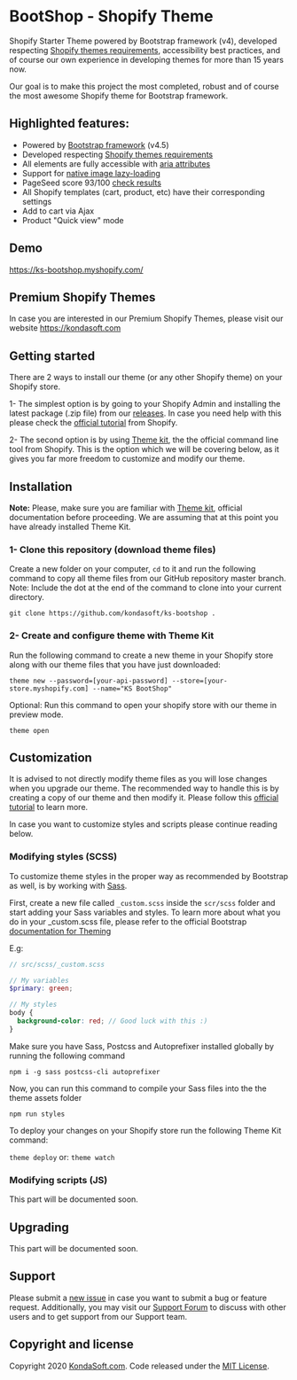 # BootShop - Shopify Theme
Shopify Starter Theme powered by Bootstrap framework (v4), developed respecting [Shopify themes requirements](https://shopify.dev/tutorials/review-theme-store-requirements), accessibility best practices, and of course our own experience in developing themes for more than 15 years now.

Our goal is to make this project the most completed, robust and of course the most awesome Shopify theme for Bootstrap framework.

## Highlighted features:
* Powered by [Bootstrap framework](https://getbootstrap.com/) (v4.5)
* Developed respecting [Shopify themes requirements](https://shopify.dev/tutorials/review-theme-store-requirements)
* All elements are fully accessible with [aria attributes](https://www.w3.org/WAI/standards-guidelines/aria/)
* Support for [native image lazy-loading](https://web.dev/native-lazy-loading/)
* PageSeed score 93/100 [check results](https://developers.google.com/speed/pagespeed/insights/?url=https%3A%2F%2Fks-bootshop.myshopify.com%2F) 
* All Shopify templates (cart, product, etc) have their corresponding settings
* Add to cart via Ajax
* Product "Quick view" mode

## Demo 
https://ks-bootshop.myshopify.com/

## Premium Shopify Themes 
In case you are interested in our Premium Shopify Themes, please visit our website
https://kondasoft.com

## Getting started
There are 2 ways to install our theme (or any other Shopify theme) on your Shopify store. 

1- The simplest option is by going to your Shopify Admin and installing the latest package (.zip file) from our [releases](https://github.com/kondasoft/ks-bootshop/releases/). In case you need help with this please check the [official tutorial](https://help.shopify.com/en/manual/online-store/legacy/using-themes/adding-themes#add-a-free-theme-from-the-admin) from Shopify. 

2- The second option is by using [Theme kit](https://shopify.github.io/themekit/), the the official command line tool from Shopify. This is the option which we will be covering below, as it gives you far more freedom to customize and modify our theme.

## Installation
**Note:** Please, make sure you are familiar with [Theme kit](https://shopify.github.io/themekit/), official documentation before proceeding. We are assuming that at this point you have already installed Theme Kit.

### 1- Clone this repository (download theme files)
Create a new folder on your computer, `cd` to it and run the following command to copy all theme files from our GitHub repository master branch. Note: Include the dot at the end of the command to clone into your current directory.

`git clone https://github.com/kondasoft/ks-bootshop .`

### 2- Create and configure theme with Theme Kit
Run the following command to create a new theme in your Shopify store along with our theme files that you have just downloaded:

`theme new --password=[your-api-password] --store=[your-store.myshopify.com] --name="KS BootShop"`

Optional: Run this command to open your shopify store with our theme in preview mode.

`theme open`

## Customization
It is advised to not directly modify theme files as you will lose changes when you upgrade our theme. The recommended way to handle this is by creating a copy of our theme and then modify it. Please follow this [official tutorial](https://help.shopify.com/en/manual/online-store/legacy/using-themes/managing-themes/duplicating-themes) to learn more.

In case you want to customize styles and scripts please continue reading below. 

### Modifying styles (SCSS)
To customize theme styles in the proper way as recommended by Bootstrap as well, is by working with [Sass](https://sass-lang.com/). 

First, create a new file called `_custom.scss` inside the `scr/scss` folder and start adding your Sass variables and styles. To learn more about what you do in your _custom.scss file, please refer to the official Bootstrap [documentation for Theming](https://getbootstrap.com/docs/4.5/getting-started/theming/)

E.g:
```scss
// src/scss/_custom.scss

// My variables
$primary: green;

// My styles
body { 
  background-color: red; // Good luck with this :)
}
```

Make sure you have Sass, Postcss and Autoprefixer installed globally by running the following command

`npm i -g sass postcss-cli autoprefixer`

Now, you can run this command to compile your Sass files into the the theme assets folder

`npm run styles`

To deploy your changes on your Shopify store run the following Theme Kit command:

`theme deploy` or: `theme watch`

### Modifying scripts (JS)
This part will be documented soon.

## Upgrading
This part will be documented soon.

## Support
Please submit a [new issue](https://github.com/kondasoft/ks-bootshop/issues/new) in case you want to submit a bug or feature request. Additionally, you may visit our [Support Forum](https://forum.kondasoft.com/) to discuss with other users and to get support from our Support team.

## Copyright and license
Copyright 2020 [KondaSoft.com](https://www.kondasoft.com). Code released under the [MIT License](https://github.com/kondasoft/ks-bootshop/blob/master/LICENSE).
